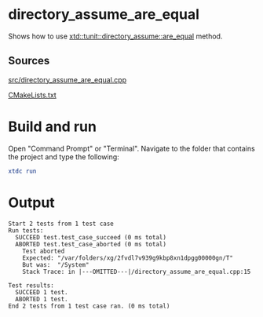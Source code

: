 # directory_assume_are_equal

Shows how to use [xtd::tunit::directory_assume::are_equal](https://gammasoft71.github.io/xtd/reference_guides/latest/classxtd_1_1tunit_1_1directory__assume.html#a410f1118dbe61c023150589c267821f8) method.

## Sources

[src/directory_assume_are_equal.cpp](src/directory_assume_are_equal.cpp)

[CMakeLists.txt](CMakeLists.txt)

# Build and run

Open "Command Prompt" or "Terminal". Navigate to the folder that contains the project and type the following:

```cmake
xtdc run
```

# Output

```
Start 2 tests from 1 test case
Run tests:
  SUCCEED test.test_case_succeed (0 ms total)
  ABORTED test.test_case_aborted (0 ms total)
    Test aborted
    Expected: "/var/folders/xg/2fvdl7v939g9kbp8xn1dpgg00000gn/T"
    But was:  "/System"
    Stack Trace: in |---OMITTED---|/directory_assume_are_equal.cpp:15

Test results:
  SUCCEED 1 test.
  ABORTED 1 test.
End 2 tests from 1 test case ran. (0 ms total)
```

